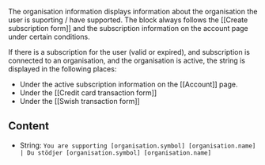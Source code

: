 The organisation information displays information about the organisation the user is suporting / have supported. 
The block always follows the [[Create subscription form]] and the subscription information on the account page under certain conditions.

If there is a subscription for the user (valid or expired), and subscription is connected to an organisation, and the organisation is active, the string is displayed in the following places:

* Under the active subscription information on the [[Account]] page.
* Under the [[Credit card transaction form]]
* Under the [[Swish transaction form]]

## Content
* String: `You are supporting [organisation.symbol] [organisation.name] | Du stödjer [organisation.symbol] [organisation.name] `
